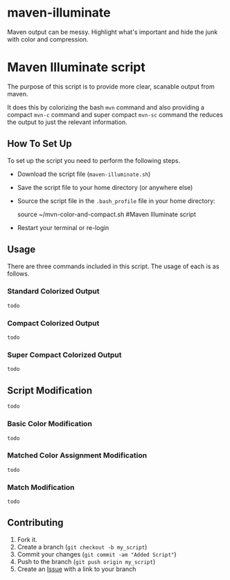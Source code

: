 maven-illuminate
================

Maven output can be messy. Highlight what's important and hide the junk with color and compression.


Maven Illuminate script
=============================================

The purpose of this script is to provide more clear, scanable output from maven.

It does this by colorizing the bash `mvn` command and also providing a compact `mvn-c` command
and super compact `mvn-sc` command the reduces the output to just the relevant information.


How To Set Up
--------------

To set up the script you need to perform the following steps.

* Download the script file (`maven-illuminate.sh`)
* Save the script file to your home directory (or anywhere else)
* Source the script file in the `.bash_profile` file in your home directory:

    source ~/mvn-color-and-compact.sh  #Maven Illuminate script

* Restart your terminal or re-login


Usage
-----

There are three commands included in this script. The usage of each is as follows.


### Standard Colorized Output

`todo`

### Compact Colorized Output

`todo`

### Super Compact Colorized Output

`todo`


Script Modification
-------------------

`todo`


### Basic Color Modification

`todo`

### Matched Color Assignment Modification

`todo`

### Match Modification

`todo`


Contributing
------------

1. Fork it.
2. Create a branch (`git checkout -b my_script`)
3. Commit your changes (`git commit -am "Added Script"`)
4. Push to the branch (`git push origin my_script`)
5. Create an [Issue][1] with a link to your branch

[1]: https://github.com/granthenke/maven-illuminate/issues